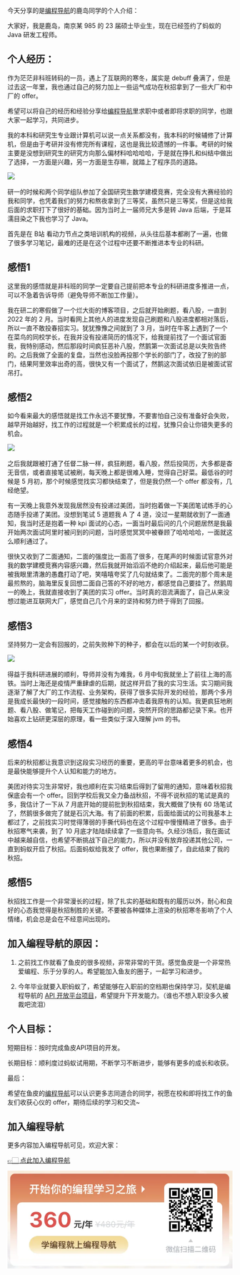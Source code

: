 今天分享的是[编程导航](https://mp.weixin.qq.com/s?__biz=MzI1NDczNTAwMA==&mid=2247524980&idx=2&sn=9ddcdb6c52aa096ed4c5ad0ced946a7d&chksm=e9c28583deb50c95f3c2665713a8bbc372c68332b3bfb846cf4b23af3f1cc07164832a291335&token=1681036854&lang=zh_CN&scene=21#wechat_redirect)的鹿岛同学的个人介绍：

大家好，我是鹿岛，南京某 985 的 23 届硕士毕业生，现在已经签约了蚂蚁的 Java 研发工程师。


## 个人经历：

作为茫茫非科班转码的一员，遇上了互联网的寒冬，属实是 debuff 叠满了，但是过去这一年里，我也通过自己的努力加上一些运气成功在秋招拿到了一些大厂和中厂的 offer。

希望可以将自己的经历和经验分享给[编程导航](https://mp.weixin.qq.com/s?__biz=MzI1NDczNTAwMA==&mid=2247524980&idx=2&sn=9ddcdb6c52aa096ed4c5ad0ced946a7d&chksm=e9c28583deb50c95f3c2665713a8bbc372c68332b3bfb846cf4b23af3f1cc07164832a291335&token=1681036854&lang=zh_CN&scene=21#wechat_redirect)里求职中或者即将求职的同学，也跟大家一起学习，共同进步。

我的本科和研究生专业跟计算机可以说一点关系都没有，我本科的时候辅修了计算机，但是由于考研并没有修完所有课程，这也是我比较遗憾的一件事。考研的时候主要是没想到研究生的研究方向那么偏材料哈哈哈哈，于是就在挣扎和纠结中做出了选择，一方面是兴趣，另一方面是生存嘛，就踏上了程序员的道路。


![](https://files.mdnice.com/user/31817/d9f6338b-009c-4335-959a-b54805653c4d.png)


研一的时候和两个同学组队参加了全国研究生数学建模竞赛，完全没有大赛经验的我和同学，也凭着我们的努力和熬夜拿到了三等奖，虽然只是三等奖，但是这给我后面的求职打下了很好的基础。因为当时上一届师兄大多是转 Java 后端，于是耳濡目染之下我也学习了 Java。

首先是在 B站 看动力节点之类培训机构的视频，从头往后基本都刷了一遍，也做了很多学习笔记，最难的还是在这个过程中还要不断推进本专业的科研。

## 感悟1
这里我的感悟就是非科班的同学一定要自己提前把本专业的科研进度多推进一点，可以不急着告诉导师（避免导师不断加工作量）。

我在研二的寒假做了一个烂大街的博客项目，之后就开始刷题，看八股，一直到 2022 年的 2 月。当时看网上其他人的进度发现自己刷题和八股进度都相对落后，所以一直不敢投春招实习。犹犹豫豫之间就到了 3 月，当时在牛客上遇到了一个在菜鸟的同校学长，在我并没有投递简历的情况下，给我提前找了一个面试官面我，我特别感动，然后那段时间疯狂恶补八股，然鹅第一次面试总是以失败告终的。之后我做了全面的复盘，当然也没脸再投那个学长的部门了，改投了别的部门，结果阿里效率出奇的高，很快又有一个面试了，然鹅这次面试依旧是被面试官吊打。

## 感悟2
如今看来最大的感悟就是找工作永远不要犹豫，不要害怕自己没有准备好会失败，越早开始越好，找工作的过程就是一个积累成长的过程，犹豫只会让你错失更多的机会。


![](https://files.mdnice.com/user/31817/3ffcf6d4-1a4b-4eb1-ab48-c6561e597f8e.png)

之后我就跟被打通了任督二脉一样，疯狂刷题，看八股，然后投简历，大多都是杳无音信，或者直接笔试被刷，每天晚上都是很难入睡，觉得自己好菜。最低谷的时候是 5 月初，那个时候感觉找实习都快结束了，但是我仍然一个 offer 都没有，几经绝望。

有一天晚上我意外发现我居然没有投递过美团，当时抱着做一下美团笔试练手的心态随手投递了美团。没想到笔试 5 道题我 A  了 4 道，没过一星期就收到了一面通知，我当时还是抱着一种 kpi 面试的心态，一面当时最后问的几个问题居然是我最开始两次面试阿里时被问到的问题，当时感觉冥冥中被眷顾了哈哈哈哈，一面就这么顺利通过了。

很快又收到了二面通知，二面的强度比一面高了很多，在尾声的时候面试官意外对我的数学建模竞赛内容感兴趣，然后我就开始滔滔不绝的介绍起来，最后他可能是被我眼里清澈的愚蠢打动了吧，笑嘻嘻夸奖了几句就结束了。二面完的那个周末是最煎熬的，脑海里反复回想二面自己答的不好的地方，都感觉自己要挂了。然鹅周一的晚上，我就直接收到了美团的实习 offer。当时真的泪流满面了，自己从来没想过能进互联网大厂，感觉自己几个月来的坚持和努力终于得到了回报。

## 感悟3

坚持努力一定会有回报的，之前失败种下的种子，都会在以后的某一个时刻收获。

![](https://files.mdnice.com/user/31817/26f74183-6308-477b-a9d2-fd264858fd33.png)


得益于我科研进展的顺利，导师并没有为难我，6 月中旬我就坐上了前往上海的高铁。当时上海还是疫情严重肆虐的后期，就这样开启了我的实习生活。实习期间我逐渐了解了大厂的工作流程、业务架构，获得了很多实际开发的经验，那两个多月是我成长最快的一段时间，感觉接触的东西都冲击着我原有的认知。我更疯狂地刷题、看八股、做笔记，把每天工作碰到的问题，突然开窍的思路都记录下来。也开始喜欢上钻研更深层的原理，看一些类似于深入理解 jvm 的书。

## 感悟4

后来的秋招都让我意识到这段实习经历的重要，更高的平台意味着更多的机会，也是最快能够提升个人认知和能力的地方。

美团对待实习生非常好，我也顺利在实习结束后得到了留用的通知，意味着秋招我保底会有一个 offer。回到学校后我又全力备战秋招，不得不说秋招的笔试是真的多，我估计了一下从 7 月底开始的提前批到秋招结束，我大概做了快有 60 场笔试了，然鹅很多做完了就是石沉大海。有了前面的积累，后面给面试的公司我基本上都过了，之前找实习时觉得薄弱的手撕代码也在这个过程中慢慢精进了很多。由于秋招寒气来袭，到了 10 月底才陆陆续续拿了一些意向书。久经沙场后，我在面试中越来越自信，也希望不断挑战下自己的能力，所以并没有放弃投递其他公司，一直到蚂蚁开启了秋招。后面蚂蚁给我发了 offer，我也果断接了，自此结束了我的秋招。

## 感悟5
秋招找工作是一个非常漫长的过程，除了扎实的基础和既有的履历以外，耐心和良好的心态我觉得是秋招制胜的关键。不要被各种媒体上渲染的秋招寒冬影响了个人情绪，机会总是会在不经意间出现的。


## 加入编程导航的原因：
1. 之前找工作就看了鱼皮的很多视频，非常非常的干货。感觉鱼皮是一个非常热爱编程、乐于分享的人。希望能加入鱼友的圈子，一起学习和进步。

2. 今年毕业就要入职蚂蚁了，希望能够在入职前的空档期也保持学习，契机是编程导航的 [API 开放平台项目](https://mp.weixin.qq.com/s?__biz=MzI1NDczNTAwMA==&mid=2247534541&idx=1&sn=3dfd13bd337715418294b7301af8fc50&chksm=e9c2a03adeb5292c479cd8a5b93656fb4cf64c89d21866888ab08ff107d80d13ee36862143d5&token=6498837&lang=zh_CN#rd)，希望提升下开发能力。（谁也不想入职没多久被裁吧流泪）


## 个人目标：

短期目标：按时完成鱼皮API项目的开发。

长期目标：顺利度过蚂蚁试用期，不断学习不断进步，能够有更多的成长和收获。


最后：

希望在鱼皮的[编程导航](https://mp.weixin.qq.com/s?__biz=MzI1NDczNTAwMA==&mid=2247524980&idx=2&sn=9ddcdb6c52aa096ed4c5ad0ced946a7d&chksm=e9c28583deb50c95f3c2665713a8bbc372c68332b3bfb846cf4b23af3f1cc07164832a291335&token=1681036854&lang=zh_CN&scene=21#wechat_redirect)可以认识更多志同道合的同学，祝愿在校和即将找工作的鱼友们收获心仪的 offer，期待后续的学习和交流~

## 加入编程导航

更多内容加入编程导航可见，欢迎大家：

[👉🏻 点此加入编程导航](https://yuyuanweb.feishu.cn/wiki/SDtMwjR1DituVpkz5MLc3fZLnzb)

![微信扫码领券加入](../../../image/join_us.png)
